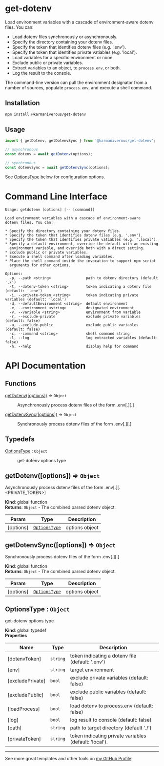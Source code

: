 # get-dotenv

Load environment variables with a cascade of environment-aware dotenv files. You can:

- Load dotenv files synchronously or asynchronously.
- Specify the directory containing your dotenv files.
- Specify the token that identifies dotenv files (e.g. '.env').
- Specify the token that identifies private vatiables (e.g. 'local').
- Load variables for a specific environment or none.
- Exclude public or private variables.
- Extract variables to an object, to `process.env`, or both.
- Log the result to the console.

The command-line version can pull the environment designator from a number of sources, populate `process.env`, and execute a shell command.

## Installation

```bash
npm install @karmaniverous/get-dotenv
```

## Usage

```js
import { getDotenv, getDotenvSync } from '@karmaniverous/get-dotenv';

// asynchronous
const dotenv = await getDotenv(options);

// synchronous
const dotenvSync = await getDotenvSync(options);
```

See [OptionsType](#optionstype--object) below for configuration options.

# Command Line Interface

```text
Usage: getdotenv [options] [-- [command]]

Load environment variables with a cascade of environment-aware
dotenv files. You can:

* Specify the directory containing your dotenv files.
* Specify the token that identifies dotenv files (e.g. '.env').
* Specify the token that identifies private vatiables (e.g. '.local').
* Specify a default environment, override the default with an existing
  environment variable, and override both with a direct setting.
* Exclude public or private variables.
* Execute a shell command after loading variables.
* Place the shell command inside the invocation to support npm script
  arguments for other options.

Options:
  -p, --path <string>                path to dotenv directory (default './')
  -t, --dotenv-token <string>        token indicating a dotenv file (default: '.env')
  -i, --private-token <string>       token indicating private variables (default: 'local')
  -d, --defaultEnvironment <string>  default environment
  -e, --environment <string>         designated environment
  -v, --variable <string>            environment from variable
  -r, --exclude-private              exclude private variables (default: false)
  -u, --exclude-public               exclude public variables (default: false)
  -c, --command <string>             shell command string
  -l, --log                          log extracted variables (default: false)
  -h, --help                         display help for command
```

# API Documentation

## Functions

<dl>
<dt><a href="#getDotenv">getDotenv([options])</a> ⇒ <code>Object</code></dt>
<dd><p>Asynchronously process dotenv files of the form .env[.<ENV>][.<PRIVATE_TOKEN>]</p>
</dd>
<dt><a href="#getDotenvSync">getDotenvSync([options])</a> ⇒ <code>Object</code></dt>
<dd><p>Synchronously process dotenv files of the form .env[.<ENV>][.<PRIVATETOKEN>]</p>
</dd>
</dl>

## Typedefs

<dl>
<dt><a href="#OptionsType">OptionsType</a> : <code>Object</code></dt>
<dd><p>get-dotenv options type</p>
</dd>
</dl>

<a name="getDotenv"></a>

## getDotenv([options]) ⇒ <code>Object</code>
Asynchronously process dotenv files of the form .env[.<ENV>][.<PRIVATE_TOKEN>]

**Kind**: global function  
**Returns**: <code>Object</code> - The combined parsed dotenv object.  

| Param | Type | Description |
| --- | --- | --- |
| [options] | [<code>OptionsType</code>](#OptionsType) | options object |

<a name="getDotenvSync"></a>

## getDotenvSync([options]) ⇒ <code>Object</code>
Synchronously process dotenv files of the form .env[.<ENV>][.<PRIVATETOKEN>]

**Kind**: global function  
**Returns**: <code>Object</code> - The combined parsed dotenv object.  

| Param | Type | Description |
| --- | --- | --- |
| [options] | [<code>OptionsType</code>](#OptionsType) | options object |

<a name="OptionsType"></a>

## OptionsType : <code>Object</code>
get-dotenv options type

**Kind**: global typedef  
**Properties**

| Name | Type | Description |
| --- | --- | --- |
| [dotenvToken] | <code>string</code> | token indicating a dotenv file (default: '.env') |
| [env] | <code>string</code> | target environment |
| [excludePrivate] | <code>bool</code> | exclude private variables (default: false) |
| [excludePublic] | <code>bool</code> | exclude public variables (default: false) |
| [loadProcess] | <code>bool</code> | load dotenv to process.env (default: false) |
| [log] | <code>bool</code> | log result to console (default: false) |
| [path] | <code>string</code> | path to target directory (default './') |
| [privateToken] | <code>string</code> | token indicating private variables (default: 'local'). |


---

See more great templates and other tools on
[my GitHub Profile](https://github.com/karmaniverous)!
